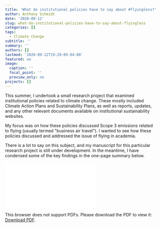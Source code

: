 ```yaml
---
title: 'What do institutional policies have to say about #flyingless?'
author: Anthony Schmidt
date: '2020-09-12'
slug: what-do-institutional-policies-have-to-say-about-flyingless
categories: []
tags:
  - Climate Change
subtitle: ''
summary: ''
authors: []
lastmod: '2020-09-12T19:29:09-04:00'
featured: no
image:
  caption: ''
  focal_point: ''
  preview_only: no
projects: []
---
```


This summer, I undertook a small research project that examined institutional policies related to climate change. These mostly included Climate Action Plans and Sustainability Plans, as well as reports, updates, and any other relevant documents available on institutional sustainability websites.

My focus was on how these policies discussed Scope 3 emissions related to flying (usually termed "business air travel"). I wanted to see how these policies discussed and addressed the issue of flying in academia.

There is a lot to say on this subject, and my manuscript for this particular research project is still under development. In the meantime, I have condensed some of the key findings in the one-page summary below.

<object data="one page summary-general.pdf" type="application/pdf" width="100%" height="700px">
    <embed src="one page summary-general.pdf">
        <p>This browser does not support PDFs. Please download the PDF to view it: <a href="one page summary-general.pdf">Download PDF</a>.</p>
    </embed>
</object>
